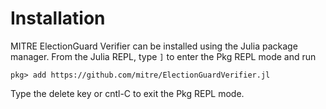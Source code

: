 # Installation

MITRE ElectionGuard Verifier can be installed using the Julia package
manager. From the Julia REPL, type `]` to enter the Pkg REPL mode and
run

```
pkg> add https://github.com/mitre/ElectionGuardVerifier.jl
```

Type the delete key or cntl-C to exit the Pkg REPL mode.
